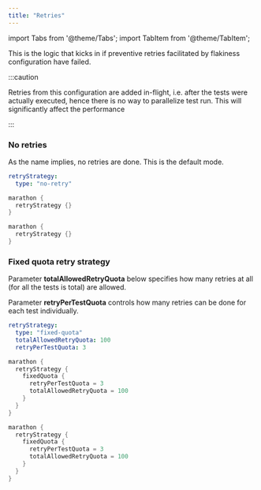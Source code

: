 ```yaml
---
title: "Retries"
---
```


import Tabs from '@theme/Tabs';
import TabItem from '@theme/TabItem';

This is the logic that kicks in if preventive retries facilitated by flakiness configuration have failed.

:::caution

Retries from this configuration are added in-flight, i.e. after the tests were actually executed, hence
there is no way to parallelize test run. This will significantly affect the performance

:::

### No retries

As the name implies, no retries are done. This is the default mode.

<Tabs>
<TabItem value="YAML" label="Marathonfile">

```yaml
retryStrategy:
  type: "no-retry"
```

</TabItem>
<TabItem value="kts" label="Kotlin DSL">

```kotlin
marathon {
  retryStrategy {}
}
```

</TabItem>
<TabItem value="groovy" label="Groovy DSL">

```groovy
marathon {
  retryStrategy {}
}
```

</TabItem>
</Tabs>

### Fixed quota retry strategy

Parameter **totalAllowedRetryQuota** below specifies how many retries at all (for all the tests is total) are allowed. 

Parameter **retryPerTestQuota** controls how many retries can be done for each test individually.

<Tabs>
<TabItem value="YAML" label="Marathonfile">

```yaml
retryStrategy:
  type: "fixed-quota"
  totalAllowedRetryQuota: 100
  retryPerTestQuota: 3
```

</TabItem>
<TabItem value="kts" label="Kotlin DSL">

```kotlin
marathon {
  retryStrategy {
    fixedQuota {
      retryPerTestQuota = 3
      totalAllowedRetryQuota = 100
    }
  }
}
```

</TabItem>
<TabItem value="groovy" label="Groovy DSL">

```groovy
marathon {
  retryStrategy {
    fixedQuota {
      retryPerTestQuota = 3
      totalAllowedRetryQuota = 100
    }
  }
}
```

</TabItem>
</Tabs>
